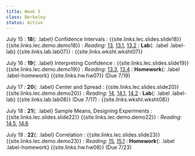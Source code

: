 ```yaml
---
title: Week 5
class: Berkeley
status: Active
---
```


July 15
: **18**{: .label} Confidence Intervals
: {{site.links.lec.slides.slide18}} {{site.links.lec.demo.demo18}}
: _Reading:_ [13](https://inferentialthinking.com/chapters/13/Estimation.html), [13.1](https://inferentialthinking.com/chapters/13/1/Percentiles.html), [13.2](https://inferentialthinking.com/chapters/13/2/Bootstrap.html)
: **Lab**{: .label .label-lab} {{site.links.lab.lab07}}
: {{site.links.wksht.wksht07}}

July 16
: **19**{: .label} Interpreting Confidence
: {{site.links.lec.slides.slide19}} {{site.links.lec.demo.demo19}}
: _Reading:_ [13.3](https://inferentialthinking.com/chapters/13/3/Confidence_Intervals.html), [13.4](https://inferentialthinking.com/chapters/13/4/Using_Confidence_Intervals.html)
: **Homework**{: .label .label-homework} {{site.links.hw.hw07}} (Due 7/19)

July 17
: **20**{: .label} Center and Spread
: {{site.links.lec.slides.slide20}} {{site.links.lec.demo.demo20}}
: _Reading:_ [14](https://inferentialthinking.com/chapters/14/Why_the_Mean_Matters.html), [14.1](https://inferentialthinking.com/chapters/14/1/Properties_of_the_Mean.html), [14.2](https://inferentialthinking.com/chapters/14/2/Variability.html)
: **Lab**{: .label .label-lab} {{site.links.lab.lab08}} (Due 7/17)
: {{site.links.wksht.wksht08}}

July 18
: **21**{: .label} Sample Means, Designing Experiments
: {{site.links.lec.slides.slide22}} {{site.links.lec.demo.demo22}}
: _Reading:_ [14.5](https://inferentialthinking.com/chapters/14/5/Variability_of_the_Sample_Mean.html), [14.6](https://inferentialthinking.com/chapters/14/6/Choosing_a_Sample_Size.html)

July 19
: **22**{: .label} Correlation
: {{site.links.lec.slides.slide23}} {{site.links.lec.demo.demo23}}
: _Reading:_ [15](https://inferentialthinking.com/chapters/15/Prediction.html), [15.1](https://inferentialthinking.com/chapters/15/1/Correlation.html)
: **Homework**{: .label .label-homework} {{site.links.hw.hw08}} (Due 7/23)
